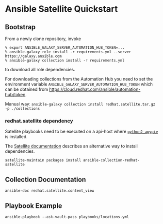 # Ansible Satellite Quickstart

## Bootstrap

From a newly clone repository, invoke

```
% export ANSIBLE_GALAXY_SERVER_AUTOMATION_HUB_TOKEN=...
% ansible-galaxy role install -r requirements.yml --server https://galaxy.ansible.com
% ansible-galaxy collection install -r requirements.yml
```

to download all role dependencies.

For downloading collections from the Automation Hub you need to set the
environment variable `ANSIBLE_GALAXY_SERVER_AUTOMATION_HUB_TOKEN` which
can be obtained from <https://cloud.redhat.com/ansible/automation-hub/token>.

Manual way: `ansible-galaxy collection install redhat.satellite.tar.gz -p ./collections`

### redhat.satellite dependency

Satellite playbooks need to be executed on a api-host where
[`python2-apypie`](https://yum.theforeman.org/client/2.3/el7/x86_64/python2-apypie-0.2.2-1.el7.noarch.rpm)
is installed.

The [Satellite documentation](https://access.redhat.com/documentation/en-us/red_hat_satellite/6.9/html/administering_red_hat_satellite/using-satellite-ansible-content-collections_admin) describes an alternative way to install dependencies.

```
satellite-maintain packages install ansible-collection-redhat-satellite
```

## Collection Documentation

```
ansible-doc redhat.satellite.content_view
```

## Playbook Example

```
ansible-playbook --ask-vault-pass playbooks/locations.yml
```
